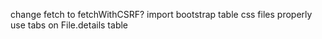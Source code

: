 change fetch to fetchWithCSRF?
import bootstrap table css files properly
use tabs on File.details table
